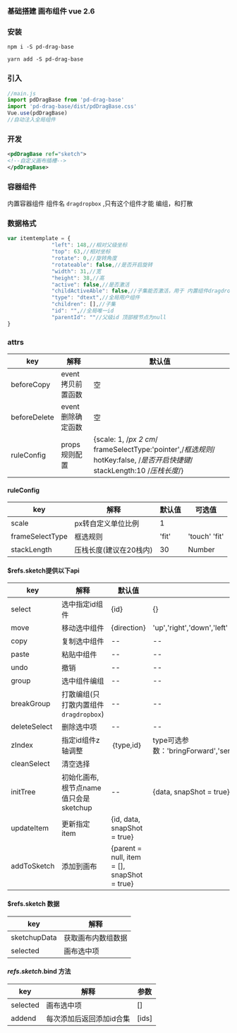 ### 基础搭建 画布组件 vue 2.6

### 安装
```
npm i -S pd-drag-base

yarn add -S pd-drag-base

```


### 引入

```javascript
//main.js
import pdDragBase from 'pd-drag-base'
import 'pd-drag-base/dist/pdDragBase.css'
Vue.use(pdDragBase)
//自动注入全局组件


```

### 开发
```xml
<pdDragBase ref="sketch">
<!--自定义画布插槽-->
</pdDragBase>
```
### 容器组件
内置容器组件 组件名 `dragdropbox` ,只有这个组件才能 编组，和打散

### 数据格式
```javascript
var itemtemplate = {
              "left": 148,//相对父级坐标
              "top": 63,//相对坐标
              "rotate": 0,//旋转角度
              "rotateable": false,//是否开启旋转
              "width": 31,//宽
              "height": 38,//高
              "active": false,//是否激活
              "childActiveAble": false,//子集能否激活，用于 内置组件dragdropbox
              "type": "dtext",//全局用户组件
              "children": [],//子集
              "id": "",//全局唯一id
              "parentId": ""//父级id 顶部根节点为null
}
```


### attrs

|  key   | 解释  | 默认值|
|  ----  | ----  | ---- |
| beforeCopy  | event 拷贝前置函数|空|
| beforeDelete  | event 删除确定函数 |空|
| ruleConfig  | props 规则配置 | {scale: 1, /*px 2 cm*/ frameSelectType:'pointer',/*框选规则*/ hotKey:false, /*是否开启快捷键*/ stackLength:10 /*压栈长度*/}|

#### ruleConfig
|  key   | 解释  | 默认值| 可选值|
|  ----  | ----  | ---- | ---- |
| scale  | px转自定义单位比例| 1||
| frameSelectType  | 框选规则 |'fit' |'touch' 'fit'|
| stackLength  | 压栈长度(建议在20栈内) |30 | Number|


#### $refs.sketch提供以下api

|  key   | 解释  | 默认值| 可选参数|
|  ----  | ----  | ---- |----|
| select  |选中指定id组件| {id}|{}|
| move  |移动选中组件| {direction} |'up','right','down','left'|
| copy  |复制选中组件| -- |--|
| paste  |粘贴中组件| -- |--|
| undo  |撤销| -- |--|
| group  |选中组件编组| -- |--|
| breakGroup  |打散编组(只打散内置组件`dragdropbox`)| -- |--|
| deleteSelect  |删除选中项| -- |--|
| zIndex  |指定id组件z轴调整| ｛type,id｝ |type可选参数：'bringForward','sendBackward','bringToFront','sendToBack'|
| cleanSelect  |清空选择| |
| initTree  |初始化画布,根节点name值只会是sketchup| --|{data, snapShot = true}|
| updateItem  |更新指定item| {id, data, snapShot = true}|
| addToSketch  |添加到画布| {parent = null, item = [], snapShot = true}|

#### $refs.sketch 数据
|  key   | 解释  | 
|  ----  | ----  |
| sketchupData  | 获取画布内数组数据|
| selected  |画布选中项| 

#### $refs.sketch.$bind 方法
|  key   | 解释  | 参数|
|  ----  | ----  | ---- |
| selected  |画布选中项| []|
| addend  |每次添加后返回添加id合集| [ids]|
